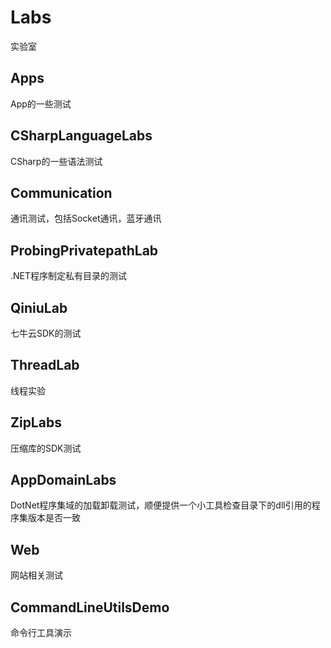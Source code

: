 # Labs

实验室

## Apps

App的一些测试

## CSharpLanguageLabs

CSharp的一些语法测试

## Communication

通讯测试，包括Socket通讯，蓝牙通讯

## ProbingPrivatepathLab

.NET程序制定私有目录的测试

## QiniuLab

七牛云SDK的测试

## ThreadLab

线程实验

## ZipLabs

压缩库的SDK测试

## AppDomainLabs

DotNet程序集域的加载卸载测试，顺便提供一个小工具检查目录下的dll引用的程序集版本是否一致

## Web

网站相关测试

## CommandLineUtilsDemo

命令行工具演示
